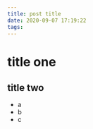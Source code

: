 ```yaml
---
title: post title
date: 2020-09-07 17:19:22
tags:
---
```



# title one 

## title two 

- a
- b 
- c